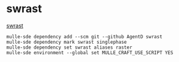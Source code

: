 # swrast

[swrast](//github.com/AgentD/swrast)

```
mulle-sde dependency add --scm git --github AgentD swrast
mulle-sde dependency mark swrast singlephase
mulle-sde dependency set swrast aliases raster
mulle-sde environment --global set MULLE_CRAFT_USE_SCRIPT YES
```
